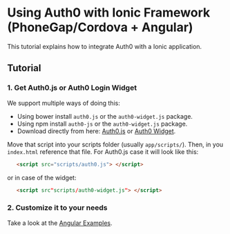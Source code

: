 # Using Auth0 with Ionic Framework (PhoneGap/Cordova + Angular)

This tutorial explains how to integrate Auth0 with a Ionic application. 

## Tutorial

### 1. Get Auth0.js or Auth0 Login Widget

We support multiple ways of doing this:

 * Using bower install `auth0.js` or the `auth0-widget.js` package.
 * Using npm install `auth0-js` or the `auth0-widget.js` package.
 * Download directly from here: [Auth0.js](@@auth0js_url@@) or [Auth0 Widget](@@widget_url@@).

Move that script into your scripts folder (usually `app/scripts/`). Then, in you `index.html` reference that file. For Auth0.js case it will look like this:

   ```html
      <script src="scripts/auth0.js"> </script>
   ```

   or in case of the widget:

   ```html
      <script src"scripts/auth0-widget.js"> </script>
   ```

### 2. Customize it to your needs

Take a look at the [Angular Examples](https://github.com/auth0/auth0-angular/tree/master/examples).


